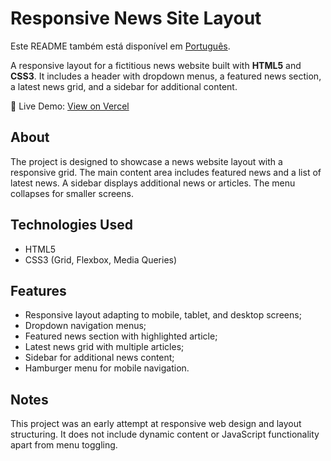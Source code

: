 <h1>Responsive News Site Layout</h1>
<p>
    Este README também está disponível em <a href="./README.pt-br.md">Português</a>.
</p>
<p>
    A responsive layout for a fictitious news website built with
    <strong>HTML5</strong> and <strong>CSS3</strong>.
    It includes a header with dropdown menus, a featured news section,
    a latest news grid, and a sidebar for additional content.
</p>
<p>
    🔗 Live Demo: <a href="https://responsive-news-site-layout-asrdrgm.vercel.app/" target="_blank">View on Vercel</a>
</p>
<h2>About</h2>
<p>
    The project is designed to showcase a news website layout with a responsive grid.
    The main content area includes featured news and a list of latest news.
    A sidebar displays additional news or articles. The menu collapses for smaller screens.
</p>
<h2>Technologies Used</h2>
<ul>
    <li>HTML5</li>
    <li>CSS3 (Grid, Flexbox, Media Queries)</li>
</ul>
<h2>Features</h2>
<ul>
    <li>Responsive layout adapting to mobile, tablet, and desktop screens;</li>
    <li>Dropdown navigation menus;</li>
    <li>Featured news section with highlighted article;</li>
    <li>Latest news grid with multiple articles;</li>
    <li>Sidebar for additional news content;</li>
    <li>Hamburger menu for mobile navigation.</li>
</ul>
<h2>Notes</h2>
<p>
    This project was an early attempt at responsive web design and layout structuring.
    It does not include dynamic content or JavaScript functionality apart from menu toggling.
</p>
